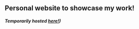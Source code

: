 ## Personal website to showcase my work!

##### Temporarily hosted [here!](https://krisvuong.w3spaces.com/))
